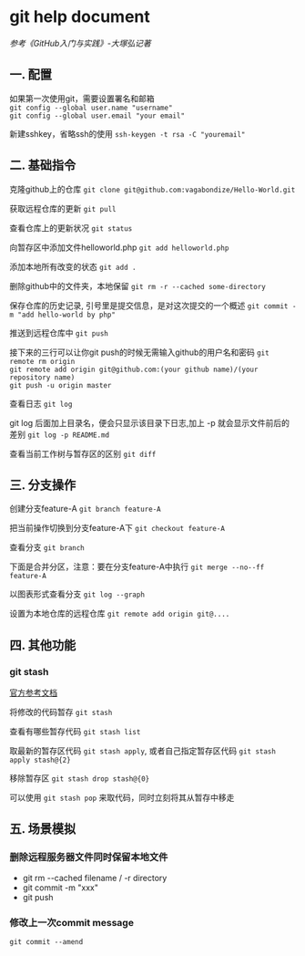 # git help document
*参考《GitHub入门与实践》-大塚弘记著*

## 一. 配置

如果第一次使用git，需要设置署名和邮箱   
`git config --global user.name "username"`   
`git config --global user.email "your email"`   

新建sshkey，省略ssh的使用  `ssh-keygen -t rsa -C "youremail" `

## 二. 基础指令

克隆github上的仓库   `git clone git@github.com:vagabondize/Hello-World.git ` 
 
获取远程仓库的更新 `git pull`

查看仓库上的更新状况 `git status `  
                                  
向暂存区中添加文件helloworld.php `git add helloworld.php` 

添加本地所有改变的状态 `git add . `
    
删除github中的文件夹，本地保留 `git rm -r --cached some-directory`  
    
保存仓库的历史记录, 引号里是提交信息，是对这次提交的一个概述 `git commit -m "add hello-world by php" `    
            
推送到远程仓库中 `git push `                            
    
接下来的三行可以让你git push的时候无需输入github的用户名和密码
`git remote rm origin`  
`git remote add origin git@github.com:(your github name)/(your repository name)`  
`git push -u origin master`  

查看日志 `git log`   
  
git log 后面加上目录名，便会只显示该目录下日志,加上 -p 就会显示文件前后的差别 `git log -p README.md`

查看当前工作树与暂存区的区别 `git diff`  

## 三. 分支操作

创建分支feature-A `git branch feature-A`  

把当前操作切换到分支feature-A下 `git checkout feature-A`     

查看分支 `git branch`   

下面是合并分区，注意：要在分支feature-A中执行 `git merge --no--ff feature-A`

以图表形式查看分支 `git log --graph `    

设置为本地仓库的远程仓库 `git remote add origin git@.... `   

## 四. 其他功能

### git stash

[官方参考文档](https://git-scm.com/book/zh/v1/Git-%E5%B7%A5%E5%85%B7-%E5%82%A8%E8%97%8F%EF%BC%88Stashing%EF%BC%89)

将修改的代码暂存 `git stash`

查看有哪些暂存代码 `git stash list`

取最新的暂存区代码 `git stash apply`, 或者自己指定暂存区代码 `git stash apply stash@{2}`

移除暂存区 `git stash drop stash@{0}`

可以使用 `git stash pop` 来取代码，同时立刻将其从暂存中移走

## 五. 场景模拟

### 删除远程服务器文件同时保留本地文件

* git rm --cached filename / -r directory
* git commit -m "xxx"
* git push

### 修改上一次commit message

`git commit --amend`



